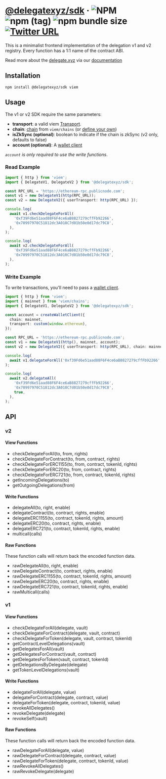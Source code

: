 # [@delegatexyz/sdk](https://delegate.xyz) &middot; ![NPM](https://img.shields.io/npm/l/@delegatexyz/sdk?registry_uri=https%3A%2F%2Fregistry.npmjs.com) ![npm (tag)](https://img.shields.io/npm/v/@delegatexyz/sdk/latest) ![npm bundle size](https://img.shields.io/bundlephobia/min/@delegatexyz/sdk) [![Twitter URL](https://img.shields.io/twitter/url?url=https%3A%2F%2Ftwitter.com%2Fdelegatedotxyz)](https://twitter.com/delegatedotxyz)

This is a minimalist frontend implementation of the delegation v1 and v2 registry. Every function has a 1:1 name of the contract ABI.

Read more about the [delegate.xyz](https://delegate.xyz) via our [documentation](https://docs.delegate.xyz)

## Installation

```
npm install @delegatexyz/sdk viem
```

## Usage

The v1 or v2 SDK require the same parameters:

- **transport**: a valid viem [Transport](https://viem.sh/docs/clients/intro.html#transports).
- **chain**: [chain](https://viem.sh/docs/glossary/terms.html#chain) from `viem/chains` (or [define your own](https://viem.sh/docs/clients/chains.html#custom-chains))
- **isZkSync (optional)**: boolean to indicate if the chain is zkSync (v2 only, defaults to false)
- **account (optional)**: A [wallet client](https://viem.sh/docs/clients/wallet.html)

_`account` is only required to use the write functions_.

### Read Example

```ts
import { http } from 'viem';
import { DelegateV1, DelegateV2 } from '@delegatexyz/sdk';

const RPC_URL = 'https://ethereum-rpc.publicnode.com';
const v1 = new DelegateV1(http(RPC_URL));
const v2 = new DelegateV2({ userTransport: http(RPC_URL) });

console.log(
  await v1.checkDelegateForAll(
    '0xf39Fd6e51aad88F6F4ce6aB8827279cffFb92266',
    '0x70997970C51812dc3A010C7d01b50e0d17dc79C8',
  ),
);

console.log(
  await v2.checkDelegateForAll(
    '0xf39Fd6e51aad88F6F4ce6aB8827279cffFb92266',
    '0x70997970C51812dc3A010C7d01b50e0d17dc79C8',
  ),
);
```

### Write Example

To write transactions, you'll need to pass a [wallet client](https://viem.sh/docs/clients/wallet.html).

```ts
import { http } from 'viem';
import { mainnet } from 'viem/chains';
import { DelegateV1, DelegateV2 } from '@delegatexyz/sdk';

const account = createWalletClient({
  chain: mainnet,
  transport: custom(window.ethereum),
});

const RPC_URL = 'https://ethereum-rpc.publicnode.com';
const v1 = new DelegateV1(http(), mainnet, account);
const v2 = new DelegateV2({ userTransport: http(RPC_URL), chain: mainnet, account });

console.log(
  await v1.delegateForAll('0xf39Fd6e51aad88F6F4ce6aB8827279cffFb92266', '0x70997970C51812dc3A010C7d01b50e0d17dc79C8'),
);

console.log(
  await v2.delegateAll(
    '0xf39Fd6e51aad88F6F4ce6aB8827279cffFb92266',
    '0x70997970C51812dc3A010C7d01b50e0d17dc79C8',
    true,
  ),
);
```

## API

### v2

#### View Functions

- checkDelegateForAll(to, from, rights)
- checkDelegateForContract(to, from, contract, rights)
- checkDelegateForERC1155(to, from, contract, tokenId, rights)
- checkDelegateForERC20(to, from, contract, rights)
- checkDelegateForERC721(to, from, contract, tokenId, rights)
- getIncomingDelegations(to)
- getOutgoingDelegations(from)

#### Write Functions

- delegateAll(to, right, enable)
- delegateContract(to, contract, rights, enable)
- delegateERC1155(to, contract, tokenId, rights, amount)
- delegateERC20(to, contract, rights, enable)
- delegateERC721(to, contract, tokenId, rights, enable)
- multicall(calls)

#### Raw Functions

These function calls will return back the encoded function data.

- rawDelegateAll(to, right, enable)
- rawDelegateContract(to, contract, rights, enable)
- rawDelegateERC1155(to, contract, tokenId, rights, amount)
- rawDelegateERC20(to, contract, rights, enable)
- rawDelegateERC721(to, contract, tokenId, rights, enable)
- rawMulticall(calls)

### v1

#### View Functions

- checkDelegateForAll(delegate, vault)
- checkDelegateForContract(delegate, vault, contract)
- checkDelegateForToken(delegate, vault, contract, tokenId)
- getContractLevelDelegations(vault)
- getDelegatesForAll(vault)
- getDelegatesForContract(vault, contract)
- getDelegatesForToken(vault, contract, tokenId)
- getDelegationsByDelegate(delegate)
- getTokenLevelDelegations(vault)

#### Write Functions

- delegateForAll(delegate, value)
- delegateForContract(delegate, contract, value)
- delegateForToken(delegate, contract, tokenId, value)
- revokeAllDelegates()
- revokeDelegate(delegate)
- revokeSelf(vault)

#### Raw Functions

These function calls will return back the encoded function data.

- rawDelegateForAll(delegate, value)
- rawDelegateForContract(delegate, contract, value)
- rawDelegateForToken(delegate, contract, tokenId, value)
- rawRevokeAllDelegates()
- rawRevokeDelegate(delegate)
